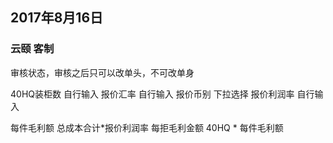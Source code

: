 ## 2017年8月16日

### 云颐 客制


审核状态，审核之后只可以改单头，不可改单身

40HQ装柜数  自行输入
报价汇率        自行输入
报价币别        下拉选择
报价利润率    自行输入


每件毛利额      总成本合计*报价利润率
每拒毛利金额  40HQ * 每件毛利额